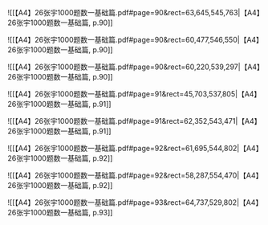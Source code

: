 ![[【A4】26张宇1000题数一基础篇.pdf#page=90&rect=63,645,545,763|【A4】26张宇1000题数一基础篇, p.90]]



![[【A4】26张宇1000题数一基础篇.pdf#page=90&rect=60,477,546,550|【A4】26张宇1000题数一基础篇, p.90]]



![[【A4】26张宇1000题数一基础篇.pdf#page=90&rect=60,220,539,297|【A4】26张宇1000题数一基础篇, p.90]]



![[【A4】26张宇1000题数一基础篇.pdf#page=91&rect=45,703,537,805|【A4】26张宇1000题数一基础篇, p.91]]



![[【A4】26张宇1000题数一基础篇.pdf#page=91&rect=62,352,543,471|【A4】26张宇1000题数一基础篇, p.91]]



![[【A4】26张宇1000题数一基础篇.pdf#page=92&rect=61,695,544,802|【A4】26张宇1000题数一基础篇, p.92]]



![[【A4】26张宇1000题数一基础篇.pdf#page=92&rect=58,287,554,470|【A4】26张宇1000题数一基础篇, p.92]]



![[【A4】26张宇1000题数一基础篇.pdf#page=93&rect=64,737,529,802|【A4】26张宇1000题数一基础篇, p.93]]




